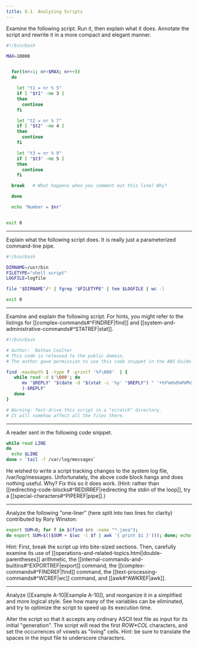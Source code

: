 ```yaml
---
title: O.1. Analyzing Scripts
---
```



Examine the following script. Run it, then explain what it does. Annotate the script and rewrite it in a more compact and elegant manner.

```bash
#!/bin/bash

MAX=10000


  for((nr=1; nr<$MAX; nr++))
  do

    let "t1 = nr % 5"
    if [ "$t1" -ne 3 ]
    then
      continue
    fi

    let "t2 = nr % 7"
    if [ "$t2" -ne 4 ]
    then
      continue
    fi

    let "t3 = nr % 9"
    if [ "$t3" -ne 5 ]
    then
      continue
    fi

  break   # What happens when you comment out this line? Why?

  done

  echo "Number = $nr"


exit 0
```

---

Explain what the following script does. It is really just a parameterized command-line pipe.

```bash
#!/bin/bash

DIRNAME=/usr/bin
FILETYPE="shell script"
LOGFILE=logfile

file "$DIRNAME"/* | fgrep "$FILETYPE" | tee $LOGFILE | wc -l

exit 0
```

---

Examine and explain the following script. For hints, you might refer to the listings for [[complex-commands#^FINDREF|find]] and [[system-and-administrative-commands#^STATREF|stat]].

```bash
#!/bin/bash

# Author:  Nathan Coulter
# This code is released to the public domain.
# The author gave permission to use this code snippet in the ABS Guide.

find -maxdepth 1 -type f -printf '%f\000'  | {
   while read -d $'\000'; do
      mv "$REPLY" "$(date -d "$(stat -c '%y' "$REPLY") " '+%Y%m%d%H%M%S'
      )-$REPLY"
   done
}

# Warning: Test-drive this script in a "scratch" directory.
# It will somehow affect all the files there.
```

---

A reader sent in the following code snippet.

```bash
while read LINE
do
  echo $LINE
done < `tail -f /var/log/messages`
```

He wished to write a script tracking changes to the system log file, /var/log/messages. Unfortunately, the above code block hangs and does nothing useful. Why? Fix this so it does work. (Hint: rather than [[redirecting-code-blocks#^REDIRREF|redirecting the stdin of the loop]], try a [[special-characters#^PIPEREF|pipe]].)

---

Analyze the following "one-liner" (here split into two lines for clarity) contributed by Rory Winston:

```bash
export SUM=0; for f in $(find src -name "*.java");
do export SUM=$(($SUM + $(wc -l $f | awk '{ print $1 }'))); done; echo $SUM
```

Hint: First, break the script up into bite-sized sections. Then, carefully examine its use of [[operations-and-related-topics.html|double-parentheses]] arithmetic, the [[internal-commands-and-builtins#^EXPORTREF|export]] command, the [[complex-commands#^FINDREF|find]] command, the [[text-processing-commands#^WCREF|wc]] command, and [[awk#^AWKREF|awk]].

---

Analyze [[Example A-10|Example A-10]], and reorganize it in a simplified and more logical style. See how many of the variables can be eliminated, and try to optimize the script to speed up its execution time.

Alter the script so that it accepts any ordinary ASCII text file as input for its initial "generation". The script will read the first _$ROW*$COL_ characters, and set the occurrences of vowels as "living" cells. Hint: be sure to translate the spaces in the input file to underscore characters.
